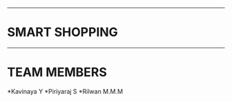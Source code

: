___
# SMART SHOPPING
___

# TEAM MEMBERS
*Kavinaya Y
*Piriyaraj S
*Rilwan M.M.M

 <!-- "team": [
        {
            "name": "Kavinaya Y",
            "email": "e17159@eng.pdn.ac.lk",
            "eNumber": "E/17/159",
            "github_profile":"https://github.com/Kavinaya12",
            "linkedin_profile":"#",
            "website": "#"
        },
        {
            "name": "Piriyaraj S",
            "email": "e17256@eng.pdn.ac.lk",
            "eNumber": "E/17/256",
            "github_profile":"https://github.com/piriyaraj",

            "linkedin_profile":"https://www.linkedin.com/in/piriyaraj",
            "website": "https://spiriyaraj.blogspot.com"

        },
        {
            "name": "Rilwan M.M.M",
            "email": "e17292@eng.pdn.ac.lk",
            "eNumber": "E/17/292",
            "github_profile":"https://github.com/Rilwan292",
            "linkedin_profile":"#",
            "website": "#"
        }
    ], -->